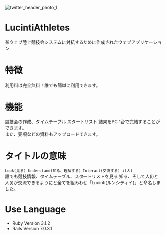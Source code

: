 ![twitter_header_photo_1](https://user-images.githubusercontent.com/77252987/180186371-bd831dd8-c0bf-4392-b9a8-8a3b03207e65.png)

# LucintiAthletes

某ウェブ陸上競技会システムに対抗するために作成されたウェブアプリケーション

# 特徴
利用料は完全無料！誰でも簡単に利用できます。

# 機能
競技会の作成、タイムテーブル スタートリスト 結果をPC 1台で完結することができます。<br>
また、要項などの資料もアップロードできます。

# タイトルの意味
```Look(見る) Understand(知る、理解する) Interact(交流する) i(人)```<br>
誰でも競技情報、タイムテーブル、スタートリストを見る 知る、そして人(i)と人(i)が交流できるようにと全てを組みわせ「Lucinti(ルンシティイ)」と命名しました。
# Use Language
* Ruby Version
3.1.2
* Rails Version
7.0.3.1
